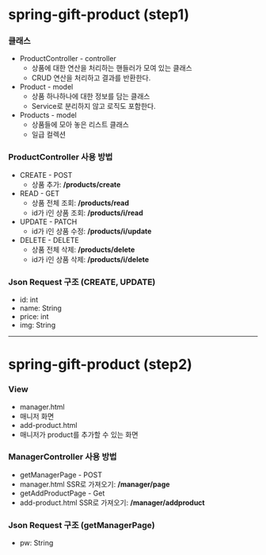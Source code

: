 # spring-gift-product (step1)
### 클래스
* ProductController - controller
  * 상품에 대한 연산을 처리하는 핸들러가 모여 있는 클래스
  * CRUD 연산을 처리하고 결과를 반환한다.
* Product - model
  * 상품 하나하나에 대한 정보를 담는 클래스
  * Service로 분리하지 않고 로직도 포함한다.
* Products - model
  * 상품들에 모아 놓은 리스트 클래스
  * 일급 컬렉션

### ProductController 사용 방법
* CREATE - POST
  * 상품 추가: **/products/create**
* READ - GET
  * 상품 전체 조회: **/products/read**
  * id가 i인 상품 조회: **/products/i/read**
* UPDATE - PATCH
  * id가 i인 상품 수정: **/products/i/update**
* DELETE - DELETE
  * 상품 전체 삭제: **/products/delete** 
  * id가 i인 상품 삭제: **/products/i/delete**
 
### Json Request 구조 (CREATE, UPDATE)
* id: int
* name: String
* price: int
* img: String

---
# spring-gift-product (step2)
### View
* manager.html
 * 매니저 화면
* add-product.html
 * 매니저가 product를 추가할 수 있는 화면

### ManagerController 사용 방법
* getManagerPage - POST
 * manager.html SSR로 가져오기: **/manager/page**
* getAddProductPage - Get
 * add-product.html SSR로 가져오기: **/manager/addproduct**

### Json Request 구조 (getManagerPage)
* pw: String
